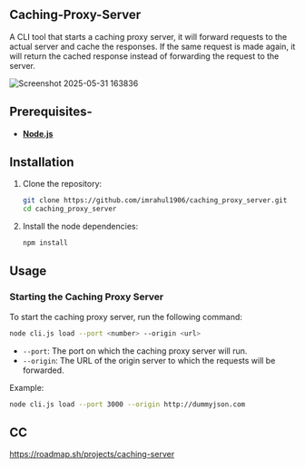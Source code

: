 ## Caching-Proxy-Server
A CLI tool that starts a caching proxy server, it will forward requests to the actual server and cache the responses. If the same request is made again, it will return the cached response instead of forwarding the request to the server.

![Screenshot 2025-05-31 163836](https://github.com/user-attachments/assets/faa9a5c6-7ffe-45f0-9163-d0ff92ccc64f)

## Prerequisites-

- **[Node.js](https://nodejs.org/)**

## Installation

1. Clone the repository:
   ```bash
   git clone https://github.com/imrahul1906/caching_proxy_server.git
   cd caching_proxy_server
   ```

2. Install the node dependencies:
   ```bash
   npm install
   ```

## Usage

### Starting the Caching Proxy Server

To start the caching proxy server, run the following command:

```bash
node cli.js load --port <number> --origin <url>
```
- `--port`: The port on which the caching proxy server will run.
- `--origin`: The URL of the origin server to which the requests will be forwarded.

Example:

```bash
node cli.js load --port 3000 --origin http://dummyjson.com
```

## CC
https://roadmap.sh/projects/caching-server
